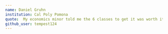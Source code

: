 ```yaml
---
name: Daniel Gruhn
institution: Cal Poly Pomona
quote:  My economics minor told me the 6 classes to get it was worth it.
github_user: tempest124
---
```

